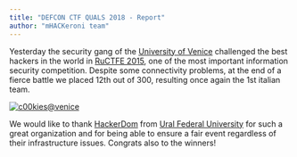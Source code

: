 ```yaml
---
title: "DEFCON CTF QUALS 2018 - Report"
author: "mHACKeroni team"
---
```


Yesterday the security gang of the [University of Venice](http://www.unive.it) challenged the best hackers in the world in [RuCTFE 2015](https://ructf.org/e/2015/), one of the most important information security competition. Despite some connectivity problems, at the end of a fierce battle we placed 12th out of 300, resulting once again the 1st italian team.

<a href="/assets/data/ctf/ructfe2015/photos/c00kies.jpg"><img src="/assets/data/ctf/ructfe2015/photos/c00kies_small.jpg" alt="c00kies@venice"></a>

We would like to thank [HackerDom](http://www.hackerdom.ru/) from [Ural Federal University](http://urfu.ru/en/) for such a great organization and for being able to ensure a fair event regardless of their infrastructure issues. Congrats also to the winners!
